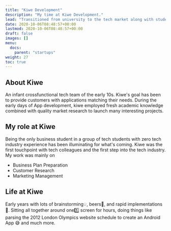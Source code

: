 ```yaml
---
title: "Kiwe Development"
description: "My time at Kiwe Development."
lead: "Transitioned from university to the tech market along with student friends."
date: 2020-10-06T08:48:57+00:00
lastmod: 2020-10-06T08:48:57+00:00
draft: false
images: []
menu:
  docs:
    parent: "startups"
weight: 27
toc: true
---
```


## About Kiwe

An infant crossfunctional tech team of the early 10s. Kiwe's goal has been to provide customers with applications matching their needs. During the early days of App development, kiwe employed fresh academic knowledge combined with quality market research to launch many interesting projects.

## My role at Kiwe

Being the only business student in a group of tech students with zero tech industry experience has been illuminating for what's coming. Kiwe was the first touchpoint with tech colleagues and the first step into the tech industry. My work was mainly on

* Business Plan Preparation
* Customer Research
* Marketing Management

## Life at Kiwe

Early years with lots of brainstorming:bulb:, beers:beers:, and rapid implementations:iphone:. Sitting all together around one:one: screen for hours, doing things like parsing the 2012 London Olympics website schedule to create an Android App :sweat_smile: and much more.
